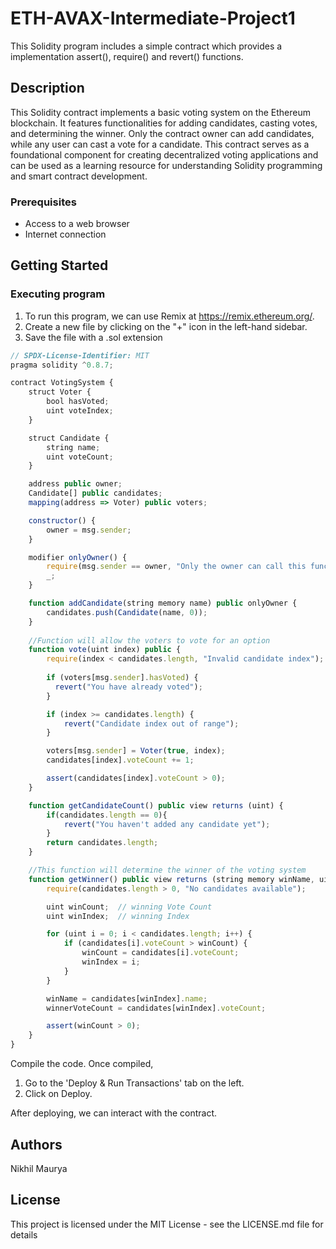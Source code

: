 # ETH-AVAX-Intermediate-Project1

This Solidity program includes a simple contract which provides a implementation assert(), require() and revert() functions.

## Description

This Solidity contract implements a basic voting system on the Ethereum blockchain. It features functionalities for adding candidates, casting votes, and determining the winner. Only the contract owner can add candidates, while any user can cast a vote for a candidate. This contract serves as a foundational component for creating decentralized voting applications and can be used as a learning resource for understanding Solidity programming and smart contract development.

### Prerequisites

- Access to a web browser
- Internet connection
  
## Getting Started

### Executing program

1. To run this program, we can use Remix at https://remix.ethereum.org/.
2. Create a new file by clicking on the "+" icon in the left-hand sidebar.
3. Save the file with a .sol extension 

```javascript
// SPDX-License-Identifier: MIT
pragma solidity ^0.8.7;

contract VotingSystem {
    struct Voter {
        bool hasVoted;
        uint voteIndex;
    }

    struct Candidate {
        string name;
        uint voteCount;
    }

    address public owner;
    Candidate[] public candidates;
    mapping(address => Voter) public voters;

    constructor() {
        owner = msg.sender;
    }

    modifier onlyOwner() {
        require(msg.sender == owner, "Only the owner can call this function");
        _;
    }

    function addCandidate(string memory name) public onlyOwner {
        candidates.push(Candidate(name, 0));
    }
    
    //Function will allow the voters to vote for an option 
    function vote(uint index) public {
        require(index < candidates.length, "Invalid candidate index");
        
        if (voters[msg.sender].hasVoted) {
          revert("You have already voted");
        }

        if (index >= candidates.length) {
            revert("Candidate index out of range");
        }

        voters[msg.sender] = Voter(true, index);
        candidates[index].voteCount += 1;

        assert(candidates[index].voteCount > 0);
    }

    function getCandidateCount() public view returns (uint) {
        if(candidates.length == 0){
            revert("You haven't added any candidate yet");
        }
        return candidates.length;
    }

    //This function will determine the winner of the voting system
    function getWinner() public view returns (string memory winName, uint winnerVoteCount) {
        require(candidates.length > 0, "No candidates available");

        uint winCount;  // winning Vote Count
        uint winIndex;  // winning Index

        for (uint i = 0; i < candidates.length; i++) {
            if (candidates[i].voteCount > winCount) {
                winCount = candidates[i].voteCount;
                winIndex = i;
            }
        }

        winName = candidates[winIndex].name;
        winnerVoteCount = candidates[winIndex].voteCount;

        assert(winCount > 0);
    }
}

```

Compile the code. Once compiled,

1. Go to the 'Deploy & Run Transactions' tab on the left.
2. Click on Deploy.

After deploying, we can interact with the contract. 

## Authors

Nikhil Maurya


## License

This project is licensed under the MIT License - see the LICENSE.md file for details
